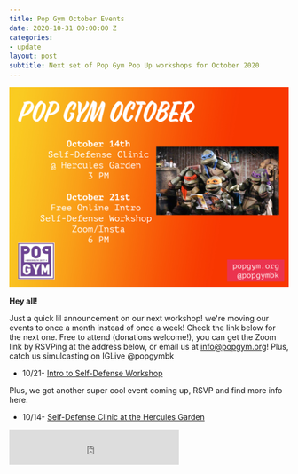 ```yaml
---
title: Pop Gym October Events
date: 2020-10-31 00:00:00 Z
categories:
- update
layout: post
subtitle: Next set of Pop Gym Pop Up workshops for October 2020
---
```


![Pop Gym Online](/assets/poptobermonth.jpg)


**Hey all!**

Just a quick lil announcement on our next workshop! we're moving our events to once a month instead of once a week! Check the link below for the next one.
Free to attend (donations welcome!), you can get the Zoom link by RSVPing at the address below, or email us at info@popgym.org! Plus, catch us simulcasting on IGLive @popgymbk

* 10/21- [Intro to Self-Defense Workshop](https://withfriends.co/event/5082776/pop_gym_monthly_self_defense_workshop_intro_to_self_defense)

 Plus, we got another super cool event coming up, RSVP and find more info here:
 
 * 10/14- [Self-Defense Clinic at the Hercules Garden](https://withfriends.co/event/5082795/self_defense_clinic)
 

       
<iframe src="https://withfriends.co/pop_gym/embed/raw:kind=Join" width="306" height="64" frameborder="0"></iframe>
